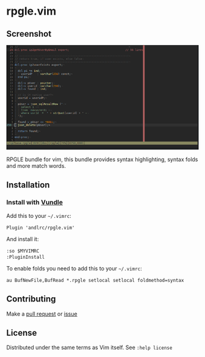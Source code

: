 rpgle.vim
=========

Screenshot
----------

![Demo view](/demo.png)

RPGLE bundle for vim, this bundle provides syntax highlighting, syntax folds and
more match words.

Installation
------------

### Install with [Vundle](https://github.com/gmarik/vundle)

Add this to your `~/.vimrc`:

    Plugin 'andlrc/rpgle.vim'

And install it:

    :so $MYVIMRC
    :PluginInstall

To enable folds you need to add this to your `~/.vimrc`:


    au BufNewFile,BufRead *.rpgle setlocal setlocal foldmethod=syntax

Contributing
------------

Make a [pull request](https://github.com/andlrc/rpgle.vim/pulls) or
[issue](https://github.com/andlrc/rpgle.vim/issues)

License
-------

Distributed under the same terms as Vim itself. See `:help license`

